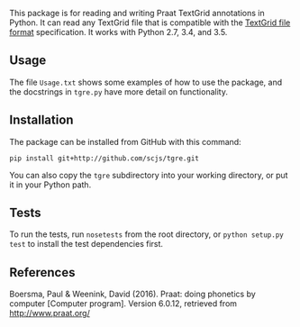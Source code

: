This package is for reading and writing Praat TextGrid annotations in Python. It can read any
TextGrid file that is compatible with the
[TextGrid file format](http://www.fon.hum.uva.nl/praat/manual/TextGrid_file_formats.html)
specification. It works with Python 2.7, 3.4, and 3.5.

Usage
-----
The file `Usage.txt` shows some examples of how to use the package, and the docstrings in
`tgre.py` have more detail on functionality.

Installation
------------
The package can be installed from GitHub with this command:

    pip install git+http://github.com/scjs/tgre.git

You can also copy the `tgre` subdirectory into your working directory, or put it in your Python
path.

Tests
-----
To run the tests, run `nosetests` from the root directory, or `python setup.py test` to install
the test dependencies first.

References
----------
Boersma, Paul & Weenink, David (2016). Praat: doing phonetics by computer [Computer program].
Version 6.0.12, retrieved from http://www.praat.org/
